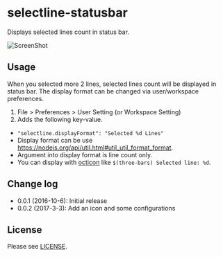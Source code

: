 # selectline-statusbar

Displays selected lines count in status bar.

![ScreenShot](https://raw.githubusercontent.com/tomoki1207/selectline-statusbar/images/screenshot.png)

## Usage
When you selected more 2 lines, selected lines count will be displayed in status bar.
The display format can be changed via user/workspace preferences.
1. File > Preferences > User Setting (or Workspace Setting)
1. Adds the following key-value.
  - `"selectline.displayFormat": "Selected %d Lines"`
  - Display format can be use https://nodejs.org/api/util.html#util_util_format_format.
  - Argument into display format is line count only.
  - You can display with [octicon](https://octicons.github.com/) like `$(three-bars) Selected line: %d`.

## Change log
- 0.0.1 (2016-10-6): Initial release
- 0.0.2 (2017-3-3): Add an icon and some configurations

## License
Please see [LICENSE]("./LICENSE").